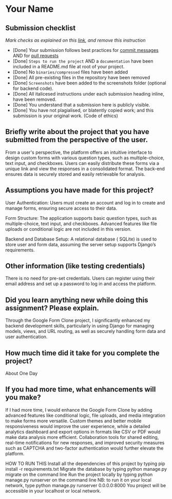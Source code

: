 # Your Name

## Submission checklist

_Mark checks as explained on this [link](https://docs.github.com/en/free-pro-team@latest/github/managing-your-work-on-github/about-task-lists#creating-task-lists), and remove this instruction_

- [Done] Your submission follows best practices for [commit messages](https://chris.beams.io/posts/git-commit/) AND for [pull requests](https://github.community/t/best-practices-for-pull-requests/10195)
- [Done] `Steps to run the project` AND a `documentation` have been included in a README.md file at root of your project.
- [Done] No `binaries/compressed` files have been added
- [Done] All pre-existing files in the repository have been removed
- [Done] `Screenshots` have been added to the screenshots folder (optional for backend code).
- [Done] All italicesed instructions under each submission heading inline, have been removed.
- [Done] You understand that a submission here is publicly visible.
- [Done] You have not plagialised, or blatently copied work; and this submission is your original work. (Code of ethics)

## Briefly write about the project that you have submitted from the perspective of the user.

From a user's perspective, the platform offers an intuitive interface to design custom forms with various question types, such as multiple-choice, text input, and checkboxes. Users can easily distribute these forms via a unique link and view the responses in a consolidated format. The back-end ensures data is securely stored and easily retrievable for analysis.

## Assumptions you have made for this project?

User Authentication: Users must create an account and log in to create and manage forms, ensuring secure access to their data.

Form Structure: The application supports basic question types, such as multiple-choice, text input, and checkboxes. Advanced features like file uploads or conditional logic are not included in this version.

Backend and Database Setup: A relational database ( SQLite) is used to store user and form data, assuming the server setup supports Django’s requirements.

## Other information (like testing credentials)

There is no need for pre-set credentials. Users can register using their email address and set up a password to log in and access the platform.

## Did you learn anything new while doing this assignment? Please explain.

Through the Google Form Clone project, I significantly enhanced my backend development skills, particularly in using Django for managing models, views, and URL routing, as well as securely handling form data and user authentication.

## How much time did it take for you complete the project?

About One Day

## If you had more time, what enhancements will you make?

If I had more time, I would enhance the Google Form Clone by adding advanced features like conditional logic, file uploads, and media integration to make forms more versatile. Custom themes and better mobile responsiveness would improve the user experience, while a detailed analytics dashboard and export options in formats like CSV or PDF would make data analysis more efficient. Collaboration tools for shared editing, real-time notifications for new responses, and improved security measures such as CAPTCHA and two-factor authentication would further elevate the platform.

HOW TO RUN THIS
Install all the dependencies of this project by typing pip install -r requirements.txt
Migrate the database by typing python manage.py migrate on the command line
Run the project locally by typing python manage.py runserver on the command line
NB: to run it on your local network, type python manage.py runserver 0.0.0.0:8000
You project will be accessible in your localhost or local network.
